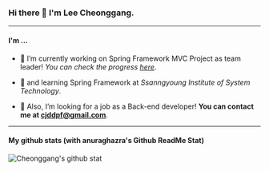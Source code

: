 ### Hi there 👋 I'm Lee Cheonggang.
---
<!--
**cjdrkd7668/cjdrkd7668** is a ✨ _special_ ✨ repository because its `README.md` (this file) appears on your GitHub profile.
-->
#### I'm ...
- 🔭 I’m currently working on Spring Framework MVC Project as team leader! <em>You can check the progress [here](https://github.com/cjdrkd7668/SsangYongLivingProject)</em>.
- 🌱 and learning Spring Framework at <em>Ssanngyoung Institute of System Technology</em>.

- 🤔 Also, I’m looking for a job as a Back-end developer! <strong>You can contact me at cjddpf@gmail.com</strong>.
---
#### My github stats (with anuraghazra's Github ReadMe Stat) 
![Cheonggang's github stat](https://github-readme-stats.vercel.app/api?username=cjdrkd7668&show_icons=true)
